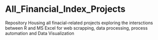# All_Financial_Index_Projects
Repository Housing all finacial-related projects exploring the intersctions between R and MS Excel for web scrapping, data processing, process automation and Data Visualization
